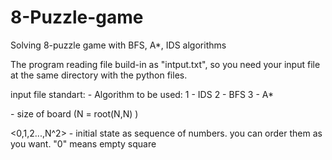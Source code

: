 # 8-Puzzle-game
Solving 8-puzzle game with BFS, A*, IDS algorithms

The program reading file build-in as "intput.txt",
so you need your input file at the same directory with
the python files.

input file standart:
<num> - Algorithm to be used:
              1 - IDS
              2 - BFS
              3 - A*
 
<num> - size of board (N = root(N,N) ) 
 
 
<0,1,2...,N^2> - initial state as sequence of numbers.
                 you can order them as you want.
                 "0" means empty square
